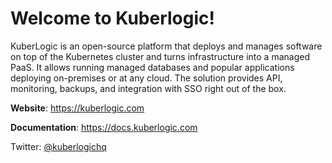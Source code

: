 # Welcome to Kuberlogic!

KuberLogic is an open-source platform that deploys and manages software on top of the Kubernetes cluster and turns infrastructure into a managed PaaS. It allows running managed databases and popular applications deploying on-premises or at any cloud. The solution provides API, monitoring, backups, and integration with SSO right out of the box.

**Website**: https://kuberlogic.com

**Documentation**: https://docs.kuberlogic.com

Twitter: [@kuberlogichq](https://twitter.com/kuberlogichq)
